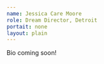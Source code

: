```yaml
---
name: Jessica Care Moore
role: Dream Director, Detroit
portait: none
layout: plain
---
```


Bio coming soon!